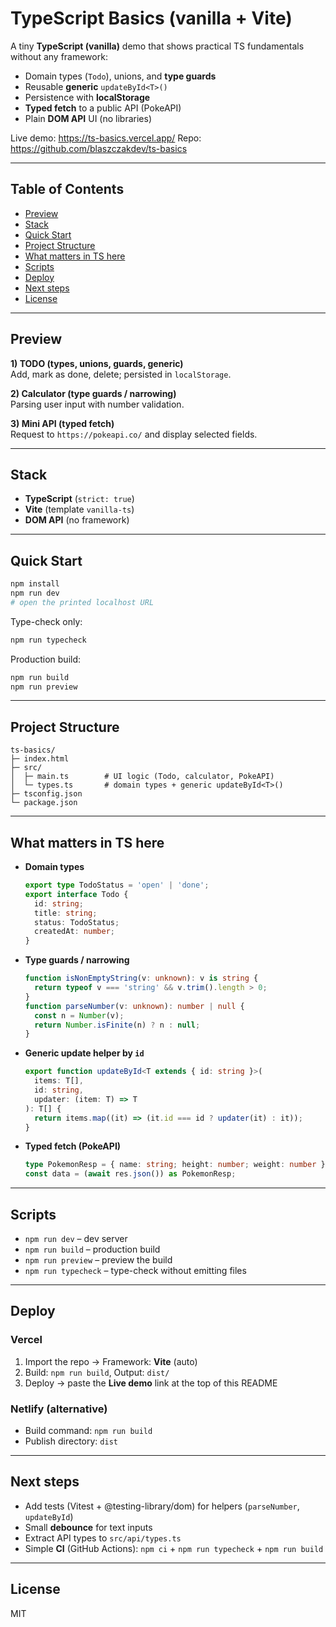 # TypeScript Basics (vanilla + Vite)

A tiny **TypeScript (vanilla)** demo that shows practical TS fundamentals without any framework:

- Domain types (`Todo`), unions, and **type guards**
- Reusable **generic** `updateById<T>()`
- Persistence with **localStorage**
- **Typed fetch** to a public API (PokeAPI)
- Plain **DOM API** UI (no libraries)

Live demo: https://ts-basics.vercel.app/
Repo: https://github.com/blaszczakdev/ts-basics

---

## Table of Contents

- [Preview](#preview)
- [Stack](#stack)
- [Quick Start](#quick-start)
- [Project Structure](#project-structure)
- [What matters in TS here](#what-matters-in-ts-here)
- [Scripts](#scripts)
- [Deploy](#deploy)
- [Next steps](#next-steps)
- [License](#license)

---

## Preview

**1) TODO (types, unions, guards, generic)**  
Add, mark as done, delete; persisted in `localStorage`.

**2) Calculator (type guards / narrowing)**  
Parsing user input with number validation.

**3) Mini API (typed fetch)**  
Request to `https://pokeapi.co/` and display selected fields.

---

## Stack

- **TypeScript** (`strict: true`)
- **Vite** (template `vanilla-ts`)
- **DOM API** (no framework)

---

## Quick Start

```bash
npm install
npm run dev
# open the printed localhost URL
```

Type-check only:

```bash
npm run typecheck
```

Production build:

```bash
npm run build
npm run preview
```

---

## Project Structure

```
ts-basics/
├─ index.html
├─ src/
│  ├─ main.ts        # UI logic (Todo, calculator, PokeAPI)
│  └─ types.ts       # domain types + generic updateById<T>()
├─ tsconfig.json
└─ package.json
```

---

## What matters in TS here

- **Domain types**

  ```ts
  export type TodoStatus = 'open' | 'done';
  export interface Todo {
    id: string;
    title: string;
    status: TodoStatus;
    createdAt: number;
  }
  ```

- **Type guards / narrowing**

  ```ts
  function isNonEmptyString(v: unknown): v is string {
    return typeof v === 'string' && v.trim().length > 0;
  }
  function parseNumber(v: unknown): number | null {
    const n = Number(v);
    return Number.isFinite(n) ? n : null;
  }
  ```

- **Generic update helper by `id`**

  ```ts
  export function updateById<T extends { id: string }>(
    items: T[],
    id: string,
    updater: (item: T) => T
  ): T[] {
    return items.map((it) => (it.id === id ? updater(it) : it));
  }
  ```

- **Typed fetch (PokeAPI)**
  ```ts
  type PokemonResp = { name: string; height: number; weight: number };
  const data = (await res.json()) as PokemonResp;
  ```

---

## Scripts

- `npm run dev` – dev server
- `npm run build` – production build
- `npm run preview` – preview the build
- `npm run typecheck` – type-check without emitting files

---

## Deploy

### Vercel

1. Import the repo → Framework: **Vite** (auto)
2. Build: `npm run build`, Output: `dist/`
3. Deploy → paste the **Live demo** link at the top of this README

### Netlify (alternative)

- Build command: `npm run build`
- Publish directory: `dist`

---

## Next steps

- Add tests (Vitest + @testing-library/dom) for helpers (`parseNumber`, `updateById`)
- Small **debounce** for text inputs
- Extract API types to `src/api/types.ts`
- Simple **CI** (GitHub Actions): `npm ci` + `npm run typecheck` + `npm run build`

---

## License

MIT
